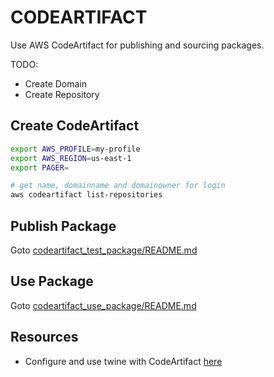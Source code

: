 # CODEARTIFACT

Use AWS CodeArtifact for publishing and sourcing packages.  

TODO:

* Create Domain
* Create Repository

## Create CodeArtifact

```sh
export AWS_PROFILE=my-profile
export AWS_REGION=us-east-1 
export PAGER=
```

```sh
# get name, domainname and domainowner for login
aws codeartifact list-repositories
```

## Publish Package

Goto [codeartifact_test_package/README.md](./codeartifact_test_package/README.md)  

## Use Package

Goto [codeartifact_use_package/README.md](./codeartifact_use_package/README.md)  

## Resources

* Configure and use twine with CodeArtifact [here](https://docs.aws.amazon.com/codeartifact/latest/ug/python-configure-twine.html)  
